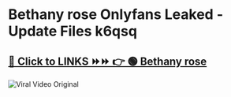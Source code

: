 
 # Bethany rose Onlyfans Leaked - Update Files k6qsq

## <h2><a href="https://clipsfans.com/Bethany_rose&ref=git">🔗 Click to LINKS ⏩⏩ 👉 🟢 Bethany rose </a></h2>

<a href="https://clipsfans.com/Bethany_rose&ref=git" rel="nofollow" data-target="animated-image.originalLink"><img src="https://i.ibb.co.com/xMMVF88/686577567.gif" alt="Viral Video Original" style="max-width: 100%; display: inline-block;" data-target="animated-image.originalImage"></a>

